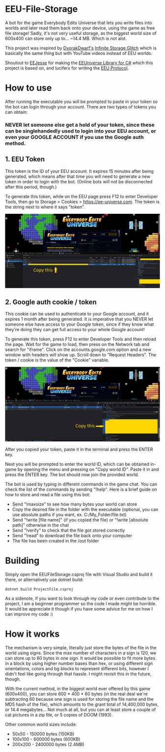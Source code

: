 # EEU-File-Storage
A bot for the game Everybody Edits Universe that lets you write files into worlds and later read them back onto your device, using the game as free file storage! Sadly, it's not very useful storage, as the biggest world size of 600x400 can store only up to... ~14.4 MB. Which is not alot.

This project was inspired by [DvorakDwarf's](https://github.com/DvorakDwarf) [Infinite Storage Glitch](https://github.com/DvorakDwarf/Infinite-Storage-Glitch) which is basically the same thing but with YouTube videos
instead of EEU worlds.

Shoutout to [EEJesse](https://github.com/EEJesse) for making the [EEUniverse Library for C#](https://github.com/EEUniverse/Library) which this project is based on, and luciferx for writing the [EEU Protocol](https://web.archive.org/web/20220309162754/https://luciferx.net/eeu/protocol).

# How to use
After running the executable you will be prompted to paste in your token so the bot can login through your account. There are two types of tokens you can obtain:

### NEVER let someone else get a hold of your token, since these can be singlehandedly used to login into your EEU account, or even your GOOGLE ACCOUNT if you use the Google auth method.

## 1. EEU Token
This token is the ID of your EEU account. It expires 15 minutes after being generated, which means after that time you will need to generate a new token in order to login with the bot. (Online bots will not be disconnected after this period, though.)

To generate this token, while on the EEU page press F12 to enter Developer Tools, then go to Storage > Cookies > https://ee-universe.com. The token is the string next to where it says "token".

![EEU Token](img/eeutoken.png)

## 2. Google auth cookie / token
This cookie can be used to authenticate to your Google account, and it expires 1 month after being generated. It is imperative that you NEVER let someone else have access to your Google token, since if they know what they're doing they can get full access to your whole Google account!

To generate this token, press F12 to enter Developer Tools and then reload the page. Wait for the game to load, then press on the Network tab and search for "iframe". Click on the accounts.google.com option and a new window with headers will show up. Scroll down to "Request Headers". The token / cookie is the value of the "Cookie" variable.

![Google Token](img/googletoken.png)

After you copied your token, paste it in the terminal and press the ENTER key.

Next you will be prompted to enter the world ID, which can be obtained in-game by opening the menu and pressing on "Copy world ID". Paste it in and press the ENTER key. The bot should now join the provided world.

The bot is used by typing in different commands in the game chat. You can check the list of the commands by sending "!help". Here is a brief guide on how to store and read a file using this bot:
- Send "!maxsize" to see how many bytes your world can store
- Copy the desired file in the folder with the executable (optional, you can use absolute paths if you want, ex. C:/My_Folder/file.txt)
- Send "!write [file name]" (if you copied the file) or "!write [absolute path]" otherwise in the chat
- Send "!verify" to check that the file got stored correctly
- Send "!read" to download the file back onto your computer
- The file has been created in the /out folder

# Building
Simply open the EEUFileStorage.csproj file with Visual Studio and build it there, or alternatively use dotnet build:
```
dotnet build ProjectFile.csproj
```
As a sidenote, if you want to look through my code or even contribute to the project, I am a beginner programmer so the code I made might be horrible. It would be appreciate it though if you have some advice for me on how I can improve my code :)

# How it works
The mechanism is very simple, literally just store the bytes of the file in the world using signs. Since the max number of characters in a sign is 120, we can store up to 60 bytes in one sign. It would be possible to fit more bytes in a block by using higher number bases than hex, or using different sign orientations, colors and bg blocks to represent different bits, however I didn't feel like going through that hassle. I might revisit this in the future, though. 

With the current method, in the biggest world ever offered by this game (600x400), you can store 600 * 400 * 60 bytes (in the real deal we're subtracting 60 because one sign is used for storing the file name and the MD5 hash of the file), which amounts to the grant total of 14,400,000 bytes, or 14.4 megabytes... Not much at all, but you can at least store a couple of cat pictures in a zip file, or 5 copies of DOOM (1993).

Other common world sizes include:
- 50x50 - 150000 bytes (150KB)
- 100x100 - 600000 bytes (600KB)
- 200x200 - 2400000 bytes (2.4MB)
